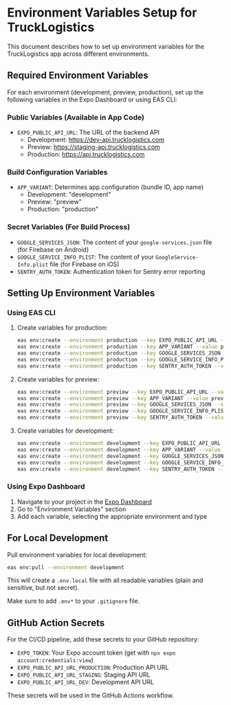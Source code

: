 # Environment Variables Setup for TruckLogistics

This document describes how to set up environment variables for the TruckLogistics app across different environments.

## Required Environment Variables

For each environment (development, preview, production), set up the following variables in the Expo Dashboard or using EAS CLI:

### Public Variables (Available in App Code)
- `EXPO_PUBLIC_API_URL`: The URL of the backend API
  - Development: https://dev-api.trucklogistics.com
  - Preview: https://staging-api.trucklogistics.com
  - Production: https://api.trucklogistics.com

### Build Configuration Variables
- `APP_VARIANT`: Determines app configuration (bundle ID, app name)
  - Development: "development"
  - Preview: "preview"
  - Production: "production"

### Secret Variables (For Build Process)
- `GOOGLE_SERVICES_JSON`: The content of your `google-services.json` file (for Firebase on Android)
- `GOOGLE_SERVICE_INFO_PLIST`: The content of your `GoogleService-Info.plist` file (for Firebase on iOS)
- `SENTRY_AUTH_TOKEN`: Authentication token for Sentry error reporting

## Setting Up Environment Variables

### Using EAS CLI

1. Create variables for production:
   ```bash
   eas env:create --environment production --key EXPO_PUBLIC_API_URL --value https://api.trucklogistics.com --type plain
   eas env:create --environment production --key APP_VARIANT --value production --type plain
   eas env:create --environment production --key GOOGLE_SERVICES_JSON --scope project --type secret --file /path/to/production/google-services.json
   eas env:create --environment production --key GOOGLE_SERVICE_INFO_PLIST --scope project --type secret --file /path/to/production/GoogleService-Info.plist
   eas env:create --environment production --key SENTRY_AUTH_TOKEN --value your-token --type sensitive
   ```

2. Create variables for preview:
   ```bash
   eas env:create --environment preview --key EXPO_PUBLIC_API_URL --value https://staging-api.trucklogistics.com --type plain
   eas env:create --environment preview --key APP_VARIANT --value preview --type plain
   eas env:create --environment preview --key GOOGLE_SERVICES_JSON --scope project --type secret --file /path/to/staging/google-services.json
   eas env:create --environment preview --key GOOGLE_SERVICE_INFO_PLIST --scope project --type secret --file /path/to/staging/GoogleService-Info.plist
   eas env:create --environment preview --key SENTRY_AUTH_TOKEN --value your-token --type sensitive
   ```

3. Create variables for development:
   ```bash
   eas env:create --environment development --key EXPO_PUBLIC_API_URL --value https://dev-api.trucklogistics.com --type plain
   eas env:create --environment development --key APP_VARIANT --value development --type plain
   eas env:create --environment development --key GOOGLE_SERVICES_JSON --scope project --type secret --file /path/to/dev/google-services.json
   eas env:create --environment development --key GOOGLE_SERVICE_INFO_PLIST --scope project --type secret --file /path/to/dev/GoogleService-Info.plist
   eas env:create --environment development --key SENTRY_AUTH_TOKEN --value your-token --type sensitive
   ```

### Using Expo Dashboard

1. Navigate to your project in the [Expo Dashboard](https://expo.dev)
2. Go to "Environment Variables" section
3. Add each variable, selecting the appropriate environment and type

## For Local Development

Pull environment variables for local development:

```bash
eas env:pull --environment development
```

This will create a `.env.local` file with all readable variables (plain and sensitive, but not secret).

Make sure to add `.env*` to your `.gitignore` file.

## GitHub Action Secrets

For the CI/CD pipeline, add these secrets to your GitHub repository:

- `EXPO_TOKEN`: Your Expo account token (get with `npx expo account:credentials:view`)
- `EXPO_PUBLIC_API_URL_PRODUCTION`: Production API URL
- `EXPO_PUBLIC_API_URL_STAGING`: Staging API URL
- `EXPO_PUBLIC_API_URL_DEV`: Development API URL

These secrets will be used in the GitHub Actions workflow.